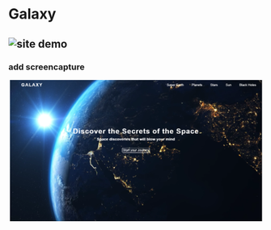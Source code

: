 # Galaxy


## ![site demo](https://mehyar-farzat.github.io/Galaxy/)

### add screencapture
![](https://github.com/Mehyar-Farzat/Galaxy/blob/main/screencapture.png)
